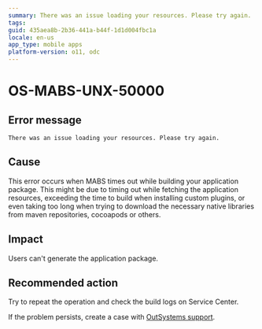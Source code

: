 ```yaml
---
summary: There was an issue loading your resources. Please try again.
tags:
guid: 435aea8b-2b36-441a-b44f-1d1d004fbc1a
locale: en-us
app_type: mobile apps
platform-version: o11, odc
---
```


# OS-MABS-UNX-50000

## Error message

`There was an issue loading your resources. Please try again.`

## Cause

This error occurs when MABS times out while building your application package. This might be due to timing out while fetching the application resources, exceeding the time to build when installing custom plugins, or even taking too long when trying to download the necessary native libraries from maven repositories, cocoapods or others.

## Impact

Users can't generate the application package.

## Recommended action

Try to repeat the operation and check the build logs on Service Center.

If the problem persists, create a case with [OutSystems support](https://www.outsystems.com/support/portal/open-support-case?ErrorCode=OS-MABS-UNX-50000).

